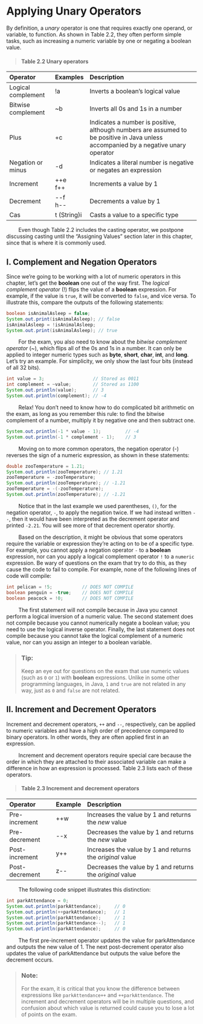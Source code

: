 # Applying Unary Operators

By definition, a _unary_ operator is one that requires exactly one operand, or variable, to
function. As shown in Table 2.2, they often perform simple tasks, such as increasing a
numeric variable by one or negating a boolean value.

> #### Table 2.2 Unary operators
|Operator|Examples|Description|
|:---|:---|:---|
|Logical complement| !a |Inverts a boolean’s logical value|
|Bitwise complement| ~b |Inverts all 0s and 1s in a number|
|Plus| +c |Indicates a number is positive, although numbers are assumed to be positive in Java unless accompanied by a negative unary operator|
|Negation or minus| -d |Indicates a literal number is negative or negates an expression|
|Increment| ++e <br /> f++ |Increments a value by 1|
|Decrement| --f <br /> h-- |Decrements a value by 1|
|Cas|t (String)i |Casts a value to a specific type|

&emsp;&emsp;
Even though Table 2.2 includes the casting operator, we postpone discussing casting until
the “Assigning Values” section later in this chapter, since that is where it is commonly used.

## I. Complement and Negation Operators
Since we’re going to be working with a lot of numeric operators in this chapter, let’s get the
**boolean** one out of the way first. The _logical complement operator_ (!) flips the value of a
**boolean** expression. For example, if the value is `true`, it will be converted to `false`, and
vice versa. To illustrate this, compare the outputs of the following statements: <br />

```java
boolean isAnimalAsleep = false;
System.out.print(isAnimalAsleep); // false
isAnimalAsleep = !isAnimalAsleep;
System.out.print(isAnimalAsleep); // true
```

&emsp;&emsp;
For the exam, you also need to know about the _bitwise complement operator_ (~), which
flips all of the 0s and 1s in a number. It can only be applied to integer numeric types such as
**byte**, **short**, **char**, **int**, and **long**. Let’s try an example. For simplicity, we only show the
last four bits (instead of all 32 bits).

```java
int value = 3;                  // Stored as 0011
int complement = ~value;        // Stored as 1100
System.out.println(value);      // 3
System.out.println(complement); // -4
```

&emsp;&emsp;
Relax! You don’t need to know how to do complicated bit arithmetic on the exam, as
long as you remember this rule: to find the bitwise complement of a number, multiply it by
negative one and then subtract one.

```java
System.out.println(-1 * value - 1);         // -4
System.out.println(-1 * complement - 1);    // 3
```

&emsp;&emsp;
Moving on to more common operators, the negation operator (-) reverses the sign of a
numeric expression, as shown in these statements:

```java
double zooTemperature = 1.21;
System.out.println(zooTemperature); // 1.21
zooTemperature = -zooTemperature;
System.out.println(zooTemperature); // -1.21
zooTemperature = -(-zooTemperature);
System.out.println(zooTemperature); // -1.21
```

&emsp;&emsp;
Notice that in the last example we used parentheses, `()`, for the negation operator, `-`, to
apply the negation twice. If we had instead written `--`, then it would have been interpreted
as the decrement operator and printed `-2.21`. You will see more of that decrement operator shortly. <br />

&emsp;&emsp;
Based on the description, it might be obvious that some operators require the variable
or expression they’re acting on to be of a specific type. For example, you cannot apply a
negation operator `-` to a **boolean** expression, nor can you apply a logical complement
operator `!` to a `numeric` expression. Be wary of questions on the exam that try to do this,
as they cause the code to fail to compile. For example, none of the following lines of code
will compile:

```java
int pelican = !5;           // DOES NOT COMPILE
boolean penguin = -true;    // DOES NOT COMPILE
boolean peacock = !0;       // DOES NOT COMPILE
```

&emsp;&emsp;
The first statement will not compile because in Java you cannot perform a logical
inversion of a numeric value. The second statement does not compile because you cannot
numerically negate a boolean value; you need to use the logical inverse operator. Finally,
the last statement does not compile because you cannot take the logical complement of a
numeric value, nor can you assign an integer to a boolean variable.

> ### Tip:
> Keep an eye out for questions on the exam that use numeric values (such
as `0` or `1`) with **boolean** expressions. Unlike in some other programming
languages, in Java, `1` and `true` are not related in any way, just as `0` and
`false` are not related.

## II. Increment and Decrement Operators
Increment and decrement operators, `++` and `--`, respectively, can be applied to numeric 
variables and have a high order of precedence compared to binary operators. In other words,
they are often applied first in an expression. <br />

&emsp;&emsp;
Increment and decrement operators require special care because the order in which they
are attached to their associated variable can make a difference in how an expression is 
processed. Table 2.3 lists each of these operators.

> #### Table 2.3 Increment and decrement operators
|Operator| Example |Description|
|:---|:---|:---|
|Pre-increment| ++w |Increases the value by 1 and returns the _new_ value|
|Pre-decrement| --x |Decreases the value by 1 and returns the _new_ value|
|Post-increment| y++ |Increases the value by 1 and returns the _original_ value|
|Post-decrement| z-- |Decreases the value by 1 and returns the _original_ value|

&emsp;&emsp;
The following code snippet illustrates this distinction:

```java
int parkAttendance = 0;
System.out.println(parkAttendance);     // 0
System.out.println(++parkAttendance);   // 1
System.out.println(parkAttendance);     // 1
System.out.println(parkAttendance--);   // 1
System.out.println(parkAttendance);     // 0
```

&emsp;&emsp;
The first pre-increment operator updates the value for parkAttendance and outputs
the new value of 1. The next post-decrement operator also updates the value of
parkAttendance but outputs the value before the decrement occurs.

> ### Note:
> For the exam, it is critical that you know the difference between 
expressions like `parkAttendance++` and `++parkAttendance`. The increment
and decrement operators will be in multiple questions, and confusion
about which value is returned could cause you to lose a lot of points on
the exam.